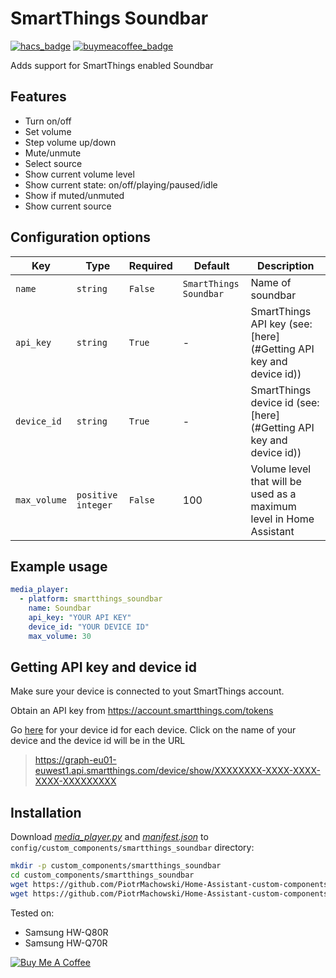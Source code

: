 # SmartThings Soundbar


[![hacs_badge](https://img.shields.io/badge/HACS-Custom-orange.svg)](https://github.com/custom-components/hacs)
[![buymeacoffee_badge](https://img.shields.io/badge/Donate-buymeacoffe-ff813f?style=flat)](https://www.buymeacoffee.com/PiotrMachowski)


Adds support for SmartThings enabled Soundbar

## Features

- Turn on/off 
- Set volume
- Step volume up/down
- Mute/unmute
- Select source
- Show current volume level
- Show current state: on/off/playing/paused/idle
- Show if muted/unmuted
- Show current source


## Configuration options

| Key | Type | Required | Default | Description |
| --- | --- | --- | --- | --- |
| `name` | `string` | `False` | `SmartThings Soundbar` | Name of soundbar |
| `api_key` | `string` | `True` | - | SmartThings API key (see: [here](#Getting API key and device id)) |
| `device_id` | `string` | `True` | - | SmartThings device id (see: [here](#Getting API key and device id)) |
| `max_volume` | `positive integer` | `False` | 100 | Volume level that will be used as a maximum level in Home Assistant |

## Example usage

```yaml
media_player:
  - platform: smartthings_soundbar
    name: Soundbar
    api_key: "YOUR API KEY"
    device_id: "YOUR DEVICE ID"
    max_volume: 30
```


## Getting API key and device id

Make sure your device is connected to yout SmartThings account.

Obtain an API key from https://account.smartthings.com/tokens

Go [here](https://graph-eu01-euwest1.api.smartthings.com/device/list) for your device id for each device. Click on the name of your device and the device id will be in the URL

> https://graph-eu01-euwest1.api.smartthings.com/device/show/XXXXXXXX-XXXX-XXXX-XXXX-XXXXXXXXX


## Installation

Download [*media_player.py*](https://github.com/PiotrMachowski/Home-Assistant-custom-components-SmartThings-Soundbar/raw/master/custom_components/smartthings_soundbar/media_player.py)
and [*manifest.json*](https://github.com/PiotrMachowski/Home-Assistant-custom-components-SmartThings-Soundbar/raw/master/custom_components/smartthings_soundbar/manifest.json) to `config/custom_components/smartthings_soundbar` directory:
```bash
mkdir -p custom_components/smartthings_soundbar
cd custom_components/smartthings_soundbar
wget https://github.com/PiotrMachowski/Home-Assistant-custom-components-SmartThings-Soundbar/raw/master/custom_components/smartthings_soundbar/media_player.py
wget https://github.com/PiotrMachowski/Home-Assistant-custom-components-SmartThings-Soundbar/raw/master/custom_components/smartthings_soundbar/manifest.json
```



Tested on:

- Samsung HW-Q80R
- Samsung HW-Q70R


<a href="https://www.buymeacoffee.com/PiotrMachowski" target="_blank"><img src="https://bmc-cdn.nyc3.digitaloceanspaces.com/BMC-button-images/custom_images/orange_img.png" alt="Buy Me A Coffee" style="height: auto !important;width: auto !important;" ></a>
